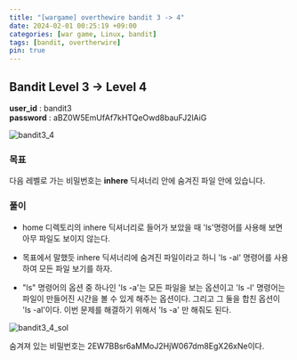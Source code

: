 ```yaml
---
title: "[wargame] overthewire bandit 3 -> 4"
date: 2024-02-01 00:25:19 +09:00
categories: [war game, Linux, bandit]
tags: [bandit, overtherwire]
pin: true
---
```


## Bandit Level 3 -> Level 4

**user_id** : bandit3<br/>
**password** : aBZ0W5EmUfAf7kHTQeOwd8bauFJ2lAiG

![bandit3_4](https://github.com/oil-lamp-cat/oil-lamp-cat.github.io/assets/103806022/827b6011-cbbf-45de-b938-ad5a49fafe34)

### 목표

다음 레벨로 가는 비밀번호는 **inhere** 딕셔너리 안에 숨겨진 파일 안에 있습니다.

### 풀이

- home 디렉토리의 inhere 딕셔너리로 들어가 보았을 때 'ls'명령어를 사용해 보면 아무 파일도 보이지 않는다.
- 목표에서 말했듯 inhere 딕셔너리에 숨겨진 파일이라고 하니 'ls -al' 명령어를 사용하여 모든 파일 보기를 하자.

- "ls" 명령어의 옵션 중 하나인 'ls -a'는 모든 파일을 보는 옵션이고 'ls -l' 명령어는 파일이 만들어진 시간을 볼 수 있게 해주는 옵션이다. 그리고 그 둘을 합친 옵션이 'ls -al'이다. 이번 문제를 해결하기 위해서 'ls -a' 만 해줘도 된다.

![bandit3_4_sol](https://github.com/oil-lamp-cat/oil-lamp-cat.github.io/assets/103806022/ae26e9d9-0a0b-49cd-9eb8-3a2bdef9c39e)

숨겨져 있는 비밀번호는 2EW7BBsr6aMMoJ2HjW067dm8EgX26xNe이다.

